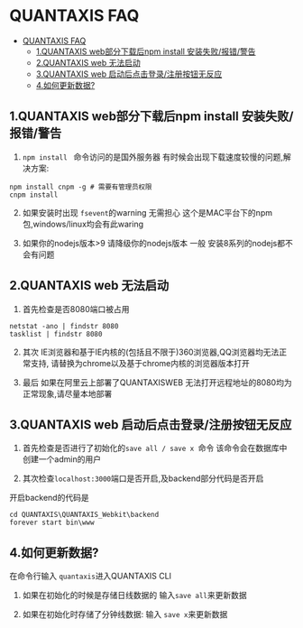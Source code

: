 # QUANTAXIS FAQ
<!-- TOC -->

- [QUANTAXIS FAQ](#quantaxis-faq)
    - [1.QUANTAXIS web部分下载后npm install 安装失败/报错/警告](#1quantaxis-web部分下载后npm-install-安装失败报错警告)
    - [2.QUANTAXIS web 无法启动](#2quantaxis-web-无法启动)
    - [3.QUANTAXIS web 启动后点击登录/注册按钮无反应](#3quantaxis-web-启动后点击登录注册按钮无反应)
    - [4.如何更新数据?](#4如何更新数据)

<!-- /TOC -->
## 1.QUANTAXIS web部分下载后npm install 安装失败/报错/警告


1. ```npm install ``` 命令访问的是国外服务器 有时候会出现下载速度较慢的问题,解决方案:

```
npm install cnpm -g # 需要有管理员权限
cnpm install
```

2. 如果安装时出现 ```fsevent```的warning 无需担心 这个是MAC平台下的npm包,windows/linux均会有此waring


3. 如果你的nodejs版本>9 请降级你的nodejs版本 一般 安装8系列的nodejs都不会有问题



## 2.QUANTAXIS web 无法启动

1. 首先检查是否8080端口被占用

``` 
netstat -ano | findstr 8080
tasklist | findstr 8080
```

2. 其次 IE浏览器和基于IE内核的(包括且不限于)360浏览器,QQ浏览器均无法正常支持, 请替换为chrome以及基于chrome内核的浏览器版本打开

3. 最后 如果在阿里云上部署了QUANTAXISWEB 无法打开远程地址的8080均为正常现象,请尽量本地部署


## 3.QUANTAXIS web 启动后点击登录/注册按钮无反应

1. 首先检查是否进行了初始化的```save all / save x ```命令 该命令会在数据库中创建一个admin的用户

2. 其次检查```localhost:3000```端口是否开启,及backend部分代码是否开启

开启backend的代码是

```
cd QUANTAXIS\QUANTAXIS_Webkit\backend
forever start bin\www
```

## 4.如何更新数据?

在命令行输入 ```quantaxis```进入QUANTAXIS CLI

1. 如果在初始化的时候是存储日线数据的
输入```save all```来更新数据

2. 如果在初始化时存储了分钟线数据:
输入 ``` save x ```来更新数据



